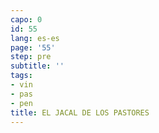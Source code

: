 ```yaml
---
capo: 0
id: 55
lang: es-es
page: '55'
step: pre
subtitle: ''
tags:
- vin
- pas
- pen
title: EL JACAL DE LOS PASTORES
---
```

